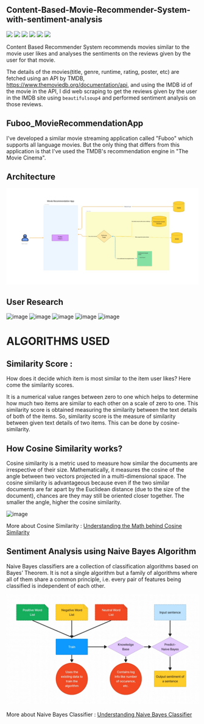 ## Content-Based-Movie-Recommender-System-with-sentiment-analysis

<p>
 <img src="https://img.shields.io/badge/-Flutter-23A9F2?style=flat-square&logo=Flutter&logoColor=white"/>
  <img src="https://img.shields.io/badge/-Figma-D22128?style=flat-square&logo=Figma&logoColor=white"/>
    <img src="https://img.shields.io/badge/-Node.js-42B883?style=flat-square&logo=Node.js&logoColor=white"/>
    <img src="https://img.shields.io/badge/-Flask-181717?style=flat-square&logo=Flask&logoColor=white"/>
    <img src="https://img.shields.io/badge/-MongoDB-123F6D?style=flat-square&logo=MongoDB&logoColor=white"/>
    <img src="https://img.shields.io/badge/-Python-FA6400?style=flat-square&logo=Python&logoColor=white"/>
   </p>
Content Based Recommender System recommends movies similar to the movie user likes and analyses the sentiments on the reviews given by the user for that movie.

The details of the movies(title, genre, runtime, rating, poster, etc) are fetched using an API by TMDB, https://www.themoviedb.org/documentation/api, and using the IMDB id of the movie in the API, I did web scraping to get the reviews given by the user in the IMDB site using `beautifulsoup4` and performed sentiment analysis on those reviews.

## Fuboo_MovieRecommendationApp

I've developed a similar movie streaming application called "Fuboo" which supports all language movies. But the only thing that differs from this application is that I've used the TMDB's recommendation engine in "The Movie Cinema".

## Architecture

![Recommendation App](https://raw.githubusercontent.com/shrishtickling/Fuboo-MovieRecommendationApp-/main/Architecture.jpeg)

## User Research
![image](https://user-images.githubusercontent.com/83607556/179366934-12f68af1-4da2-44cb-aac6-103a14e9257a.png)
![image](https://user-images.githubusercontent.com/83607556/179366942-02a5540c-b101-4e2b-8fd4-882ed2347ab1.png)
![image](https://user-images.githubusercontent.com/83607556/179366948-5bbe3dfa-a19b-48f4-92e5-618239a93225.png)
![image](https://user-images.githubusercontent.com/83607556/179366952-3376384d-b90f-458b-84e9-8381aa91739f.png)
![image](https://user-images.githubusercontent.com/83607556/179366962-768b0138-1956-4d95-9146-40dde0de0309.png)


# ALGORITHMS USED
## Similarity Score : 

   How does it decide which item is most similar to the item user likes? Here come the similarity scores.
   
   It is a numerical value ranges between zero to one which helps to determine how much two items are similar to each other on a scale of zero to one. This similarity score is obtained measuring the similarity between the text details of both of the items. So, similarity score is the measure of similarity between given text details of two items. This can be done by cosine-similarity.
   
## How Cosine Similarity works?

  Cosine similarity is a metric used to measure how similar the documents are irrespective of their size. Mathematically, it measures the cosine of the angle between two vectors projected in a multi-dimensional space. The cosine similarity is advantageous because even if the two similar documents are far apart by the Euclidean distance (due to the size of the document), chances are they may still be oriented closer together. The smaller the angle, higher the cosine similarity.
  
  ![image](https://goodboychan.github.io/images/cos_sim.png)

  
More about Cosine Similarity : [Understanding the Math behind Cosine Similarity](https://www.machinelearningplus.com/nlp/cosine-similarity/)

## Sentiment Analysis using Naive Bayes Algorithm

Naive Bayes classifiers are a collection of classification algorithms based on Bayes’ Theorem. It is not a single algorithm but a family of algorithms where all of them share a common principle, i.e. every pair of features being classified is independent of each other.

![Sentiment Analysis](https://raw.githubusercontent.com/shrishtickling/Fuboo-MovieRecommendationApp-/main/sentiment.jpeg)

More about Naive Bayes Classifier : [Understanding Naive Bayes Classifier](https://towardsdatascience.com/introduction-to-na%C3%AFve-bayes-classifier-fa59e3e24aaf)


